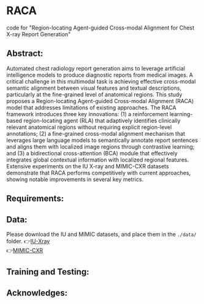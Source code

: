 # RACA
code for "Region-locating Agent-guided Cross-modal Alignment for Chest X-ray Report Generation"
## Abstract:
Automated chest radiology report generation aims to leverage artificial intelligence models to produce diagnostic reports from medical images. A critical challenge in this multimodal task is achieving effective cross-modal semantic alignment between visual features and textual descriptions, particularly at the fine-grained level of anatomical regions. This study proposes a Region-locating Agent-guided Cross-modal Alignment (RACA) model that addresses limitations of existing approaches. The RACA framework introduces three key innovations: (1) a reinforcement learning-based region-locating agent (RLA) that adaptively identifies clinically relevant anatomical regions without requiring explicit region-level annotations; (2) a fine-grained cross-modal alignment mechanism that leverages large language models to semantically annotate report sentences and aligns them with localized image regions through contrastive learning; and (3) a bidirectional cross-attention (BCA) module that effectively integrates global contextual information with localized regional features. Extensive experiments on the IU X-ray and MIMIC-CXR datasets demonstrate that RACA performs competitively with current approaches, showing notable improvements in several key metrics. 
## Requirements:
## Data:
Please download the IU and MIMIC datasets, and place them in the `./data/` folder.
👉[IU-Xray](https://iuhealth.org/find-medical-services/x-rays)<br>
👉[MIMIC-CXR ](https://physionet.org/content/mimic-cxr-jpg/2.0.0/)<br>

## Training and Testing:

## Acknowledges:

